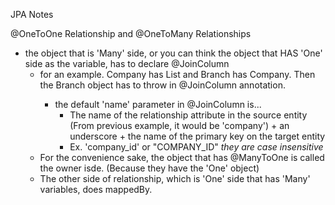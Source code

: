 JPA Notes 

@OneToOne Relationship and @OneToMany Relationships

- the object that is 'Many' side, or you can think the object that HAS 'One' side as the variable, has to declare @JoinColumn
    - for an example. Company has List<Branch> and Branch has Company. Then the Branch object has to throw in @JoinColumn annotation.
        - the default 'name' parameter in @JoinColumn is...
            - The name of the relationship attribute in the source entity (From previous example, it would be 'company') + an underscore + the name of the primary key on the target entity
            - Ex. 'company_id' or "COMPANY_ID" _they are case insensitive_
    - For the convenience sake, the object that has @ManyToOne is called the owner isde. (Because they have the 'One' object)
    - The other side of relationship, which is 'One' side that has 'Many' variables, does mappedBy. 